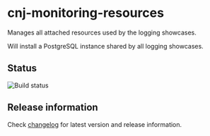 # cnj-monitoring-resources

Manages all attached resources used by the logging showcases.

Will install a PostgreSQL instance shared by all logging showcases. 

## Status

![Build status](https://codebuild.eu-west-1.amazonaws.com/badges?uuid=eyJlbmNyeXB0ZWREYXRhIjoicWY0VUtSaHowSC8vZ0ZQdmxJZmtOaVI1ME4xMGxuUXIzSHZ3Ky9aVWxHcUdRalpNQ09sOVhFaW1URERqeXBib1lTT1c0MVNGWVdrVXh2c2JodXBOZHdrPSIsIml2UGFyYW1ldGVyU3BlYyI6IjBoQ0loM1R0Z250ZmJ3UCsiLCJtYXRlcmlhbFNldFNlcmlhbCI6MX0%3D&branch=main)

## Release information

Check [changelog](changelog.md) for latest version and release information.

